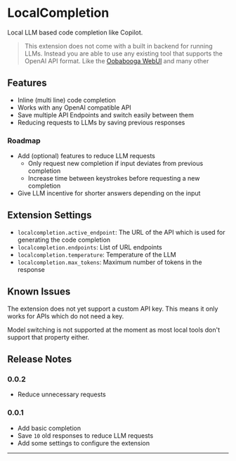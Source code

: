 # LocalCompletion

Local LLM based code completion like Copilot.

> This extension does not come with a built in backend for running LLMs. Instead you are able to use any existing tool that supports the OpenAI API format. Like the [Oobabooga WebUI](https://github.com/oobabooga/text-generation-webui) and many other

## Features

- Inline (multi line) code completion
- Works with any OpenAI compatible API
- Save multiple API Endpoints and switch easily between them
- Reducing requests to LLMs by saving previous responses

### Roadmap

- Add (optional) features to reduce LLM requests
  - Only request new completion if input deviates from previous completion
  - Increase time between keystrokes before requesting a new completion
- Give LLM incentive for shorter answers depending on the input

## Extension Settings

* `localcompletion.active_endpoint`: The URL of the API which is used for generating the code completion
* `localcompletion.endpoints`: List of URL endpoints
* `localcompletion.temperature`: Temperature of the LLM
* `localcompletion.max_tokens`: Maximum number of tokens in the response

## Known Issues

The extension does not yet support a custom API key. This means it only works for APIs which do not need a key.

Model switching is not supported at the moment as most local tools don't support that property either.

## Release Notes

### 0.0.2

- Reduce unnecessary requests

### 0.0.1

- Add basic completion
- Save `10` old responses to reduce LLM requests
- Add some settings to configure the extension

---
